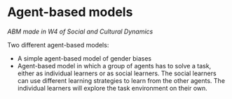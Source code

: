 # Agent-based models
_ABM made in W4 of Social and Cultural Dynamics_

Two different agent-based models:
- A simple agent-based model of gender biases
- Agent-based model in which a group of agents has to solve a task, either as individual learners or as social learners. The social learners can use different learning strategies to learn from the other agents. The individual learners will explore the task environment on their own.
